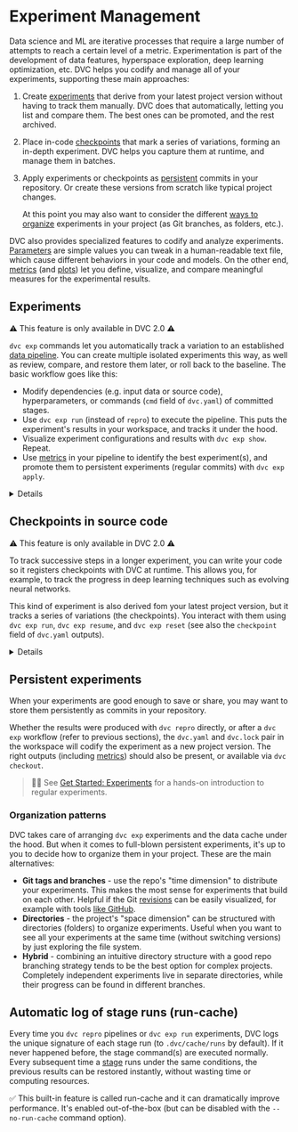 # Experiment Management

Data science and ML are iterative processes that require a large number of
attempts to reach a certain level of a metric. Experimentation is part of the
development of data features, hyperspace exploration, deep learning
optimization, etc. DVC helps you codify and manage all of your
<abbr>experiments</abbr>, supporting these main approaches:

1. Create [experiments](#experiments) that derive from your latest project
   version without having to track them manually. DVC does that automatically,
   letting you list and compare them. The best ones can be promoted, and the
   rest archived.
2. Place in-code [checkpoints](#checkpoints-in-source-code) that mark a series
   of variations, forming an in-depth experiment. DVC helps you capture them at
   runtime, and manage them in batches.
3. Apply experiments or checkpoints as [persistent](#persistent-experiments)
   commits in your <abbr>repository</abbr>. Or create these versions from
   scratch like typical project changes.

   At this point you may also want to consider the different
   [ways to organize](#organization-patterns) experiments in your project (as
   Git branches, as folders, etc.).

DVC also provides specialized features to codify and analyze experiments.
[Parameters](/doc/command-reference/params) are simple values you can tweak in a
human-readable text file, which cause different behaviors in your code and
models. On the other end, [metrics](/doc/command-reference/metrics) (and
[plots](/doc/command-reference/plots)) let you define, visualize, and compare
meaningful measures for the experimental results.

## Experiments

⚠️ This feature is only available in DVC 2.0 ⚠️

`dvc exp` commands let you automatically track a variation to an established
[data pipeline](/doc/command-reference/dag). You can create multiple isolated
experiments this way, as well as review, compare, and restore them later, or
roll back to the baseline. The basic workflow goes like this:

- Modify <abbr>dependencies</abbr> (e.g. input data or source code),
  <abbr>hyperparameters</abbr>, or commands (`cmd` field of `dvc.yaml`) of
  committed stages.
- Use `dvc exp run` (instead of `repro`) to execute the pipeline. This puts the
  experiment's results in your <abbr>workspace</abbr>, and tracks it under the
  hood.
- Visualize experiment configurations and results with `dvc exp show`. Repeat.
- Use [metrics](/doc/command-reference/metrics) in your pipeline to identify the
  best experiment(s), and promote them to persistent experiments (regular
  commits) with `dvc exp apply`.

<details>

### How does DVC track experiments?

DVC uses actual commits under custom
[Git references](https://git-scm.com/book/en/v2/Git-Internals-Git-References)
(found in `.git/refs/exps`) to keep track of experiments created with `dvc exp`.
Each commit has the repo `HEAD` as parent. These are not pushed to the Git
remote by default (see `dvc exp push`).

> References have a unique signature similar to the
> [entries in the run-cache](/doc/user-guide/project-structure/internal-files#run-cache).

</details>

## Checkpoints in source code

⚠️ This feature is only available in DVC 2.0 ⚠️

To track successive steps in a longer experiment, you can write your code so it
registers checkpoints with DVC at runtime. This allows you, for example, to
track the progress in deep learning techniques such as evolving neural networks.

This kind of experiment is also derived fom your latest project version, but it
tracks a series of variations (the checkpoints). You interact with them using
`dvc exp run`, `dvc exp resume`, and `dvc exp reset` (see also the `checkpoint`
field of `dvc.yaml` outputs).

<details>

### How are checkpoints captured by DVC?

When DVC runs a checkpoint-enabled pipeline, a custom Git branch (in
`.git/refs/exps`) is started off the repo `HEAD`. A new commit is appended each
time the code calls `dvc.api.make_checkpoint()` or writes a
`.dvc/tmp/DVC_CHECKPOINT` signal file. These are not pushed to the Git remote by
default (see `dvc exp push`).

</details>

## Persistent experiments

When your experiments are good enough to save or share, you may want to store
them persistently as commits in your <abbr>repository</abbr>.

Whether the results were produced with `dvc repro` directly, or after a
`dvc exp` workflow (refer to previous sections), the `dvc.yaml` and `dvc.lock`
pair in the <abbr>workspace</abbr> will codify the experiment as a new project
version. The right <abbr>outputs</abbr> (including
[metrics](/doc/command-reference/metrics)) should also be present, or available
via `dvc checkout`.

> 👨‍💻 See [Get Started: Experiments](/doc/start/experiments) for a hands-on
> introduction to regular experiments.

### Organization patterns

DVC takes care of arranging `dvc exp` experiments and the data
<abbr>cache</abbr> under the hood. But when it comes to full-blown persistent
experiments, it's up to you to decide how to organize them in your project.
These are the main alternatives:

- **Git tags and branches** - use the repo's "time dimension" to distribute your
  experiments. This makes the most sense for experiments that build on each
  other. Helpful if the Git [revisions](https://git-scm.com/docs/revisions) can
  be easily visualized, for example with tools
  [like GitHub](https://docs.github.com/en/github/visualizing-repository-data-with-graphs/viewing-a-repositorys-network).
- **Directories** - the project's "space dimension" can be structured with
  directories (folders) to organize experiments. Useful when you want to see all
  your experiments at the same time (without switching versions) by just
  exploring the file system.
- **Hybrid** - combining an intuitive directory structure with a good repo
  branching strategy tends to be the best option for complex projects.
  Completely independent experiments live in separate directories, while their
  progress can be found in different branches.

## Automatic log of stage runs (run-cache)

Every time you `dvc repro` pipelines or `dvc exp run` experiments, DVC logs the
unique signature of each stage run (to `.dvc/cache/runs` by default). If it
never happened before, the stage command(s) are executed normally. Every
subsequent time a [stage](/doc/command-reference/run) runs under the same
conditions, the previous results can be restored instantly, without wasting time
or computing resources.

✅ This built-in feature is called <abbr>run-cache</abbr> and it can
dramatically improve performance. It's enabled out-of-the-box (but can be
disabled with the `--no-run-cache` command option).
